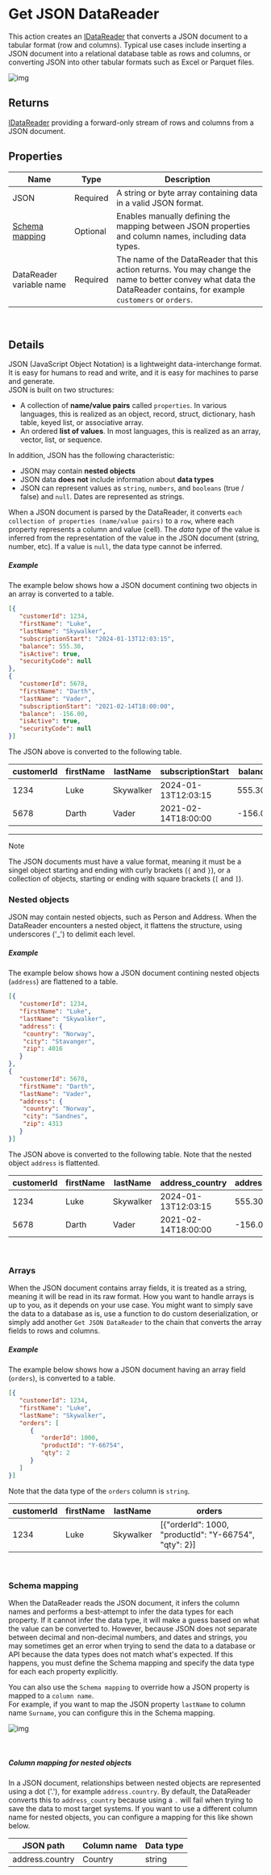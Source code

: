 # Get JSON DataReader

This action creates an [IDataReader](https://learn.microsoft.com/en-us/dotnet/api/system.data.idatareader) that converts a JSON document to a tabular format (row and columns).
Typical use cases include inserting a JSON document into a relational database table as rows and columns, or converting JSON into other tabular formats such as Excel or Parquet files.

![img](/images/flow/json-get-json-datareader.png)

## Returns
[IDataReader](https://learn.microsoft.com/en-us/dotnet/api/system.data.idatareader) providing a forward-only stream of rows and columns from a JSON document.

## Properties

| Name                     | Type                 | Description                                |
|--------------------------|----------------------|--------------------------------------------|
| JSON                     | Required             | A string or byte array containing data in a valid JSON format. |
| [Schema mapping](#schema-mapping)           | Optional             | Enables manually defining the mapping between JSON properties and column names, including data types. |
| DataReader variable name | Required             | The name of the DataReader that this action returns. You may change the name to better convey what data the DataReader contains, for example `customers` or `orders`. | 

<br/>

## Details

JSON (JavaScript Object Notation) is a lightweight data-interchange format. It is easy for humans to read and write, and it is easy for machines to parse and generate.  
JSON is built on two structures:
 - A collection of **name/value pairs** called `properties`. In various languages, this is realized as an object, record, struct, dictionary, hash table, keyed list, or associative array.
 - An ordered **list of values**. In most languages, this is realized as an array, vector, list, or sequence.

In addition, JSON has the following characteristic:
- JSON may contain **nested objects**
- JSON data **does not** include information about **data types**
- JSON can represent values as `string`, `numbers`, and `booleans` (true / false) and `null`. Dates are represented as strings.

When a JSON document is parsed by the DataReader, it converts `each collection of properties (name/value pairs)` to a `row`, where each property represents a column and value (cell).
The _data type_ of the value is inferred from the representation of the value in the JSON document (string, number, etc). If a value is `null`, the data type cannot be inferred. 

##### Example
The example below shows how a JSON document contining two objects in an array is converted to a table. 

```json
[{
   "customerId": 1234,
   "firstName": "Luke",
   "lastName": "Skywalker",
   "subscriptionStart": "2024-01-13T12:03:15",
   "balance": 555.30,
   "isActive": true,
   "securityCode": null
},
{
   "customerId": 5678,
   "firstName": "Darth",
   "lastName": "Vader",
   "subscriptionStart": "2021-02-14T18:00:00",
   "balance": -156.00,
   "isActive": true,
   "securityCode": null
}]
```

The JSON above is converted to the following table.   


| customerId         | firstName     | lastName      | subscriptionStart    | balance     | isActive   | securityCode     |
|--------------------|---------------|---------------|----------------------|-------------|------------|------------------| 
| 1234               | Luke          | Skywalker     | 2024-01-13T12:03:15  | 555.30      | true       | null             |
| 5678               | Darth         | Vader         | 2021-02-14T18:00:00  | -156.00     | true       | null             |

---

> [!NOTE]
> The JSON documents must have a value format, meaning it must be a singel object starting and ending with curly brackets (`{` and `}`), or a collection of objects, starting or ending with square brackets (`[` and `]`).

### Nested objects
JSON may contain nested objects, such as Person and Address. When the DataReader encounters a nested object, it flattens the structure, using underscores ('_') to delimit each level.

##### Example
The example below shows how a JSON document contining nested objects (`address`) are flattened to a table. 

```json
[{
   "customerId": 1234,
   "firstName": "Luke",
   "lastName": "Skywalker",   
   "address": {
    "country": "Norway",
    "city": "Stavanger",
    "zip": 4016
   }
},
{
   "customerId": 5678,
   "firstName": "Darth",
   "lastName": "Vader",   
   "address": {
    "country": "Norway",
    "city": "Sandnes",
    "zip": 4313
   }
}]
```

The JSON above is converted to the following table. Note that the nested object `address` is flattented.  

| customerId         | firstName     | lastName      | address_country      | address_city  | address_zip   | 
|--------------------|---------------|---------------|----------------------|---------------|---------------|
| 1234               | Luke          | Skywalker     | 2024-01-13T12:03:15  | 555.30        | true          |
| 5678               | Darth         | Vader         | 2021-02-14T18:00:00  | -156.00       | true          |


<br/>

### Arrays
When the JSON document contains array fields, it is treated as a string, meaning it will be read in its raw format. How you want to handle arrays is up to you, as it depends on your use case. You might want to simply save the data to a database as is, use a function to do custom deserialization, or simply add another `Get JSON DataReader` to the chain that converts the array fields to rows and columns.

##### Example
The example below shows how a JSON document having an array field (`orders`), is converted to a table.  

```json
[{
   "customerId": 1234,
   "firstName": "Luke",
   "lastName": "Skywalker",   
   "orders": [
      {
         "orderId": 1000,
         "productId": "Y-66754",
         "qty": 2
      }
   ]
}]
```

Note that the data type of the `orders` column is `string`.

| customerId         | firstName     | lastName      | orders               |
|--------------------|---------------|---------------|----------------------|
| 1234               | Luke          | Skywalker     | [{"orderId": 1000, "productId": "Y-66754", "qty": 2}] |

<br/>

### Schema mapping

When the DataReader reads the JSON document, it infers the column names and performs a best-attempt to infer the data types for each property. If it cannot infer the data type, it will make a guess based on what the value can be converted to. However, because JSON does not separate between decimal and non-decimal numbers, and dates and strings, you may sometimes get an error when trying to send the data to a database or API because the data types does not match what's expected. 
If this happens, you must define the Schema mapping and specify the data type for each each property explicitly. 

You can also use the `Schema mapping` to override how a JSON property is mapped to a `column name`.  
For example, if you want to map the JSON property `lastName` to column name `Surname`, you can configure this in the Schema mapping.

![img](/images/flow/json-get-json-datareader-schema-mapping.png)

<br/>

##### Column mapping for nested objects
In a JSON document, relationships between nested objects are represented using a dot ('.'), for example `address.country`. By default, the DataReader converts this to `address_country` because using a `.` will fail when trying to save the data to most target systems. If you want to use a different column name for nested objects, you can configure a mapping for this like shown below.

| JSON path        | Column name     | Data type          |
|------------------|-----------------|--------------------|
| address.country  | Country         | string             |




